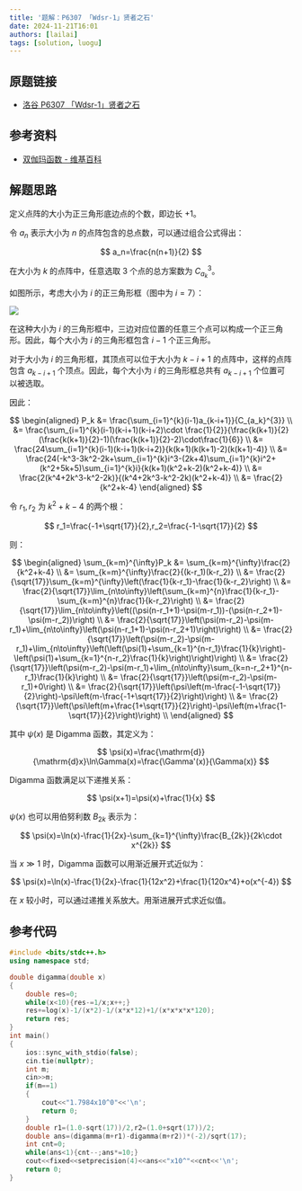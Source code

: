 ```yaml
---
title: '题解：P6307 「Wdsr-1」贤者之石'
date: 2024-11-21T16:01
authors: [lailai]
tags: [solution, luogu]
---
```


## 原题链接

- [洛谷 P6307 「Wdsr-1」贤者之石](https://www.luogu.com.cn/problem/P6307)

<!-- truncate -->

## 参考资料

- [双伽玛函数 - 维基百科](https://zh.wikipedia.org/wiki/双伽玛函数)

## 解题思路

定义点阵的大小为正三角形底边点的个数，即边长 $+1$。

令 $a_n$ 表示大小为 $n$ 的点阵包含的总点数，可以通过组合公式得出：

$$
a_n=\frac{n(n+1)}{2}
$$

在大小为 $k$ 的点阵中，任意选取 $3$ 个点的总方案数为 $C_{a_k}^3$。

如图所示，考虑大小为 $i$ 的正三角形框（图中为 $i=7$）：

![](https://cdn.luogu.com.cn/upload/image_hosting/bqqdb2l4.png)

在这种大小为 $i$ 的三角形框中，三边对应位置的任意三个点可以构成一个正三角形。因此，每个大小为 $i$ 的三角形框包含 $i-1$ 个正三角形。

对于大小为 $i$ 的三角形框，其顶点可以位于大小为 $k-i+1$ 的点阵中，这样的点阵包含 $a_{k-i+1}$ 个顶点。因此，每个大小为 $i$ 的三角形框总共有 $a_{k-i+1}$ 个位置可以被选取。

因此：

$$
\begin{aligned}
  P_k &= \frac{\sum_{i=1}^{k}(i-1)a_{k-i+1}}{C_{a_k}^{3}} \\
  &= \frac{\sum_{i=1}^{k}(i-1)(k-i+1)(k-i+2)\cdot \frac{1}{2}}{\frac{k(k+1)}{2}(\frac{k(k+1)}{2}-1)(\frac{k(k+1)}{2}-2)\cdot\frac{1}{6}} \\
  &= \frac{24\sum_{i=1}^{k}(i-1)(k-i+1)(k-i+2)}{k(k+1)(k(k+1)-2)(k(k+1)-4)} \\
  &= \frac{24(-k^3-3k^2-2k+\sum_{i=1}^{k}i^3-(2k+4)\sum_{i=1}^{k}i^2+(k^2+5k+5)\sum_{i=1}^{k}i}{k(k+1)(k^2+k-2)(k^2+k-4)} \\
  &= \frac{2(k^4+2k^3-k^2-2k)}{(k^4+2k^3-k^2-2k)(k^2+k-4)} \\
  &= \frac{2}{k^2+k-4}
\end{aligned}
$$

令 $r_1,r_2$ 为 $k^2+k-4$ 的两个根：

$$
r_1=\frac{-1+\sqrt{17}}{2},r_2=\frac{-1-\sqrt{17}}{2}
$$

则：

$$
\begin{aligned}
  \sum_{k=m}^{\infty}P_k &= \sum_{k=m}^{\infty}\frac{2}{k^2+k-4} \\
  &= \sum_{k=m}^{\infty}\frac{2}{(k-r_1)(k-r_2)} \\
  &= \frac{2}{\sqrt{17}}\sum_{k=m}^{\infty}\left(\frac{1}{k-r_1}-\frac{1}{k-r_2}\right) \\
  &= \frac{2}{\sqrt{17}}\lim_{n\to\infty}\left(\sum_{k=m}^{n}\frac{1}{k-r_1}-\sum_{k=m}^{n}\frac{1}{k-r_2}\right) \\
  &= \frac{2}{\sqrt{17}}\lim_{n\to\infty}\left((\psi(n-r_1+1)-\psi(m-r_1))-(\psi(n-r_2+1)-\psi(m-r_2))\right) \\
  &= \frac{2}{\sqrt{17}}\left(\psi(m-r_2)-\psi(m-r_1)+\lim_{n\to\infty}\left(\psi(n-r_1+1)-\psi(n-r_2+1)\right)\right) \\
  &= \frac{2}{\sqrt{17}}\left(\psi(m-r_2)-\psi(m-r_1)+\lim_{n\to\infty}\left(\left(\psi(1)+\sum_{k=1}^{n-r_1}\frac{1}{k}\right)-\left(\psi(1)+\sum_{k=1}^{n-r_2}\frac{1}{k}\right)\right)\right) \\
  &= \frac{2}{\sqrt{17}}\left(\psi(m-r_2)-\psi(m-r_1)+\lim_{n\to\infty}\sum_{k=n-r_2+1}^{n-r_1}\frac{1}{k}\right) \\
  &= \frac{2}{\sqrt{17}}\left(\psi(m-r_2)-\psi(m-r_1)+0\right) \\
  &= \frac{2}{\sqrt{17}}\left(\psi\left(m-\frac{-1-\sqrt{17}}{2}\right)-\psi\left(m-\frac{-1+\sqrt{17}}{2}\right)\right) \\
  &= \frac{2}{\sqrt{17}}\left(\psi\left(m+\frac{1+\sqrt{17}}{2}\right)-\psi\left(m+\frac{1-\sqrt{17}}{2}\right)\right) \\
\end{aligned}
$$

其中 $\psi(x)$ 是 Digamma 函数，其定义为：

$$
\psi(x)=\frac{\mathrm{d}}{\mathrm{d}x}\ln\Gamma(x)=\frac{\Gamma'(x)}{\Gamma(x)}
$$

Digamma 函数满足以下递推关系：

$$
\psi(x+1)=\psi(x)+\frac{1}{x}
$$

$\psi(x)$ 也可以用伯努利数 $B_{2k}$ 表示为：

$$
\psi(x)=\ln(x)-\frac{1}{2x}-\sum_{k=1}^{\infty}\frac{B_{2k}}{2k\cdot x^{2k}}
$$

当 $x \gg 1$ 时，Digamma 函数可以用渐近展开式近似为：

$$
\psi(x)=\ln(x)-\frac{1}{2x}-\frac{1}{12x^2}+\frac{1}{120x^4}+o(x^{-4})
$$

在 $x$ 较小时，可以通过递推关系放大。用渐进展开式求近似值。

## 参考代码

```cpp
#include <bits/stdc++.h>
using namespace std;

double digamma(double x)
{
	double res=0;
	while(x<10){res-=1/x;x++;}
	res+=log(x)-1/(x*2)-1/(x*x*12)+1/(x*x*x*x*120);
	return res;
}
int main()
{
	ios::sync_with_stdio(false);
	cin.tie(nullptr);
	int m;
	cin>>m;
	if(m==1)
	{
		cout<<"1.7984x10^0"<<'\n';
		return 0;
	}
	double r1=(1.0-sqrt(17))/2,r2=(1.0+sqrt(17))/2;
	double ans=(digamma(m+r1)-digamma(m+r2))*(-2)/sqrt(17);
	int cnt=0;
	while(ans<1){cnt--;ans*=10;}
	cout<<fixed<<setprecision(4)<<ans<<"x10^"<<cnt<<'\n';
	return 0;
}
```
